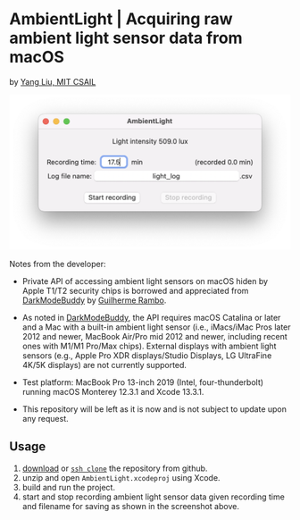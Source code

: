 # AmbientLight | Acquiring raw ambient light sensor data from macOS

by [Yang Liu, MIT CSAIL](https://liuyang12.github.io/)

![screenshot of AmbientLight recording window](screenshot/AmbientLight.png)

Notes from the developer:

- Private API of accessing ambient light sensors on macOS hiden by Apple T1/T2 security chips is borrowed and appreciated from [DarkModeBuddy](https://github.com/insidegui/DarkModeBuddy) by [Guilherme Rambo](https://github.com/insidegui).

- As noted in [DarkModeBuddy](https://github.com/insidegui/DarkModeBuddy), the API requires macOS Catalina or later and a Mac with a built-in ambient light sensor (i.e., iMacs/iMac Pros later 2012 and newer,  MacBook Air/Pro mid 2012 and newer, including recent ones with M1/M1 Pro/Max chips). External displays with ambient light sensors (e.g., Apple Pro XDR displays/Studio Displays, LG UltraFine 4K/5K displays) are not currently supported.

- Test platform: MacBook Pro 13-inch 2019 (Intel, four-thunderbolt) running macOS Monterey 12.3.1 and Xcode 13.3.1.

- This repository will be left as it is now and is not subject to update upon any request.

## Usage

1. [download](https://github.com/liuyang12/AmbientLight/archive/refs/heads/main.zip) or [`ssh clone`](https://github.com/liuyang12/AmbientLight.git) the repository from github.
2. unzip and open `AmbientLight.xcodeproj` using Xcode.
3. build and run the project. 
4. start and stop recording ambient light sensor data given recording time and filename for saving as shown in the screenshot above.
   
   
